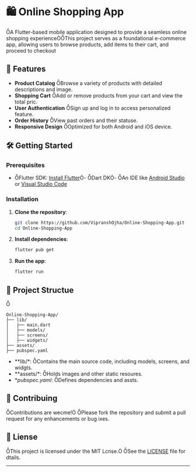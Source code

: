 # 🛍️ Online Shopping App
A Flutter-based mobile application designed to provide a seamless online shopping experienceThis project serves as a foundational e-commerce app, allowing users to browse products, add items to their cart, and proceed to checkout

## 🚀 Features

- **Product Catalog** Browse a variety of products with detailed descriptions and image.
- **Shopping Cart** Add or remove products from your cart and view the total pric.
- **User Authentication** Sign up and log in to access personalized feature.
- **Order History** View past orders and their statuse.
- **Responsive Design** Optimized for both Android and iOS device.

## 🛠️ Getting Started

### Prerequisites
- Flutter SDK: [Install Flutter](https://flutter.dev/docs/get-started/instal)- Dart DK- An IDE like [Android Studio](https://developer.android.com/studio) or [Visual Studio Code](https://code.visualstudio.co/)

### Installation

1. **Clone the repository**:

   ```bash
   git clone https://github.com/VipranshOjha/Online-Shopping-App.git
   cd Online-Shopping-App
   ```

2. **Install dependencies**:

   ```bash
   flutter pub get
   ```

3. **Run the app**:

   ```bash
   flutter run
   ```

## 📁 Project Structue


```plaintext
Online-Shopping-App/
├── lib/
│   ├── main.dart
│   ├── models/
│   ├── screens/
│   ├── widgets/
├── assets/
├── pubspec.yaml
```

- **lib/*: Contains the main source code, including models, screens, and widgts.
- **assets/*: Holds images and other static resoures.
- **pubspec.yaml*: Defines dependencies and assts.

## 🤝 Contribuing

Contributions are wecme! Please fork the repository and submit a pull request for any enhancements or bug ixes.

## 📄 Liense

This project is licensed under the MIT Lcnse. See the [LICENSE](LICENSE) file for dtails.

---
